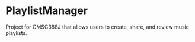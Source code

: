 # PlaylistManager
Project for CMSC388J that allows users to create, share, and review music playlists.
